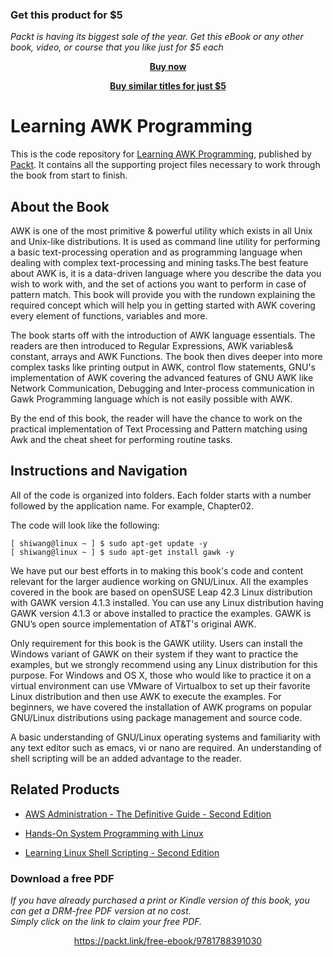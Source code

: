 
### Get this product for $5

<i>Packt is having its biggest sale of the year. Get this eBook or any other book, video, or course that you like just for $5 each</i>


<b><p align='center'>[Buy now](https://packt.link/9781788391030)</p></b>


<b><p align='center'>[Buy similar titles for just $5](https://subscription.packtpub.com/search)</p></b>


# Learning AWK Programming
This is the code repository for [Learning AWK Programming](https://www.packtpub.com/big-data-and-business-intelligence/learning-awk-programming?utm_source=github&utm_medium=repository&utm_campaign=9781788391030), published by [Packt](https://www.packtpub.com/?utm_source=github). It contains all the supporting project files necessary to work through the book from start to finish.
## About the Book
AWK is one of the most primitive & powerful utility which exists in all Unix and Unix-like distributions. It is used as command line utility for performing a basic text-processing operation and as programming language when dealing with complex text-processing and mining tasks.The best feature about AWK is, it is a data-driven language where you describe the data you wish to work with, and the set of actions you want to perform in case of pattern match. This book will provide you with the rundown explaining the required concept which will help you in getting started with AWK covering every element of functions, variables and more.

The book starts off with the introduction of AWK language essentials. The readers are then introduced to Regular Expressions, AWK variables& constant, arrays and AWK Functions. The book then dives deeper into more complex tasks like printing output in AWK, control flow statements, GNU's implementation of AWK covering the advanced features of GNU AWK like Network Communication, Debugging and Inter-process communication in Gawk Programming language which is not easily possible with AWK.

By the end of this book, the reader will have the chance to work on the practical implementation of Text Processing and Pattern matching using Awk and the cheat sheet for performing routine tasks.

## Instructions and Navigation
All of the code is organized into folders. Each folder starts with a number followed by the application name. For example, Chapter02.



The code will look like the following:
```
[ shiwang@linux ~ ] $ sudo apt-get update -y
[ shiwang@linux ~ ] $ sudo apt-get install gawk -y
```

We have put our best efforts in to making this book's code and content relevant for the larger audience working on GNU/Linux. All the examples covered in the book are based on openSUSE Leap 42.3 Linux distribution with GAWK version 4.1.3 installed. You can use any Linux distribution having GAWK version 4.1.3 or above installed to practice the examples. GAWK is GNU’s open source implementation of AT&T's original AWK.

Only requirement for this book is the GAWK utility. Users can install the Windows variant of GAWK on their system if they want to practice the examples, but we strongly recommend using any Linux distribution for this purpose. For Windows and OS X, those who would like to practice it on a virtual environment can use VMware of Virtualbox to set up their favorite Linux distribution and then use AWK to execute the examples. For beginners, we have covered the installation of AWK programs on popular GNU/Linux distributions using package management and source code.

A basic understanding of GNU/Linux operating systems and familiarity with any text editor such as emacs, vi or nano are required. An understanding of shell scripting will be an added advantage to the reader.

## Related Products
* [AWS Administration - The Definitive Guide - Second Edition](https://www.packtpub.com/virtualization-and-cloud/aws-administration-definitive-guide-second-edition?utm_source=github&utm_medium=repository&utm_campaign=9781788478793)

* [Hands-On System Programming with Linux](https://www.packtpub.com/networking-and-servers/hands-system-programming-linux?utm_source=github&utm_medium=repository&utm_campaign=9781788998475)

* [Learning Linux Shell Scripting - Second Edition](https://www.packtpub.com/networking-and-servers/learning-linux-shell-scripting-second-edition?utm_source=github&utm_medium=repository&utm_campaign=9781788993197)


### Download a free PDF

 <i>If you have already purchased a print or Kindle version of this book, you can get a DRM-free PDF version at no cost.<br>Simply click on the link to claim your free PDF.</i>
<p align="center"> <a href="https://packt.link/free-ebook/9781788391030">https://packt.link/free-ebook/9781788391030 </a> </p>